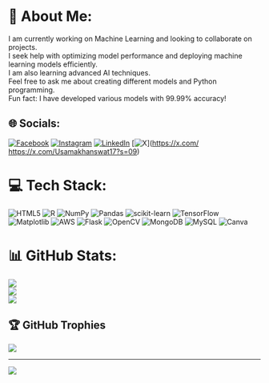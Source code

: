 # 💫 About Me:
I am currently working on Machine Learning and looking to collaborate on projects.<br>I seek help with optimizing model performance and deploying machine learning models efficiently.<br>I am also learning advanced AI techniques.<br>Feel free to ask me about creating different models and Python programming.<br>Fun fact: I have developed various models with 99.99% accuracy!


## 🌐 Socials:
[![Facebook](https://img.shields.io/badge/Facebook-%231877F2.svg?logo=Facebook&logoColor=white)](https://facebook.com/https://www.facebook.com/usama.swati.9469?mibextid=ZbWKwL) [![Instagram](https://img.shields.io/badge/Instagram-%23E4405F.svg?logo=Instagram&logoColor=white)](https://instagram.com/https://www.instagram.com/usamaswati620/profilecard/?igsh=cGdzbzJ5NnBwOXhk) [![LinkedIn](https://img.shields.io/badge/LinkedIn-%230077B5.svg?logo=linkedin&logoColor=white)](https://linkedin.com/in/https://www.linkedin.com/in/usama-swati/) [![X](https://img.shields.io/badge/X-black.svg?logo=X&logoColor=white)](https://x.com/ https://x.com/Usamakhanswat17?s=09) 

# 💻 Tech Stack:
![HTML5](https://img.shields.io/badge/html5-%23E34F26.svg?style=for-the-badge&logo=html5&logoColor=white) ![R](https://img.shields.io/badge/r-%23276DC3.svg?style=for-the-badge&logo=r&logoColor=white) ![NumPy](https://img.shields.io/badge/numpy-%23013243.svg?style=for-the-badge&logo=numpy&logoColor=white) ![Pandas](https://img.shields.io/badge/pandas-%23150458.svg?style=for-the-badge&logo=pandas&logoColor=white) ![scikit-learn](https://img.shields.io/badge/scikit--learn-%23F7931E.svg?style=for-the-badge&logo=scikit-learn&logoColor=white) ![TensorFlow](https://img.shields.io/badge/TensorFlow-%23FF6F00.svg?style=for-the-badge&logo=TensorFlow&logoColor=white) ![Matplotlib](https://img.shields.io/badge/Matplotlib-%23ffffff.svg?style=for-the-badge&logo=Matplotlib&logoColor=black) ![AWS](https://img.shields.io/badge/AWS-%23FF9900.svg?style=for-the-badge&logo=amazon-aws&logoColor=white) ![Flask](https://img.shields.io/badge/flask-%23000.svg?style=for-the-badge&logo=flask&logoColor=white) ![OpenCV](https://img.shields.io/badge/opencv-%23white.svg?style=for-the-badge&logo=opencv&logoColor=white) ![MongoDB](https://img.shields.io/badge/MongoDB-%234ea94b.svg?style=for-the-badge&logo=mongodb&logoColor=white) ![MySQL](https://img.shields.io/badge/mysql-4479A1.svg?style=for-the-badge&logo=mysql&logoColor=white) ![Canva](https://img.shields.io/badge/Canva-%2300C4CC.svg?style=for-the-badge&logo=Canva&logoColor=white)
# 📊 GitHub Stats:
![](https://github-readme-stats.vercel.app/api?username=Usama123-usa&theme=dark&hide_border=false&include_all_commits=true&count_private=true)<br/>
![](https://github-readme-streak-stats.herokuapp.com/?user=Usama123-usa&theme=dark&hide_border=false)<br/>
![](https://github-readme-stats.vercel.app/api/top-langs/?username=Usama123-usa&theme=dark&hide_border=false&include_all_commits=true&count_private=true&layout=compact)

## 🏆 GitHub Trophies
![](https://github-profile-trophy.vercel.app/?username=Usama123-usa&theme=radical&no-frame=false&no-bg=true&margin-w=4)

---
[![](https://visitcount.itsvg.in/api?id=Usama123-usa&icon=9&color=0)](https://visitcount.itsvg.in)

<!-- Proudly created with GPRM ( https://gprm.itsvg.in ) -->